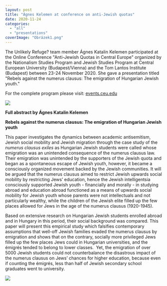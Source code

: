 ```yaml
---
layout: post
title: "Ágnes Kelemen at conference on anti-Jewish quotas"
date: 2020-11-24
categories: 
  - "all"
  - "presentations"
coverImage: "Obrázek1.png"
---
```


The Unlikely Refuge? team member Ágnes Katalin Kelemen participated at the Online Conference "Anti-Jewish Quotas in Central Europe" organized by the Nationalism Studies Program and Jewish Studies Program at Central European University (Budapest/Vienna) and the Tom Lantos Institute (Budapest) between 23-24 November 2020. She gave a presentation titled "Rebels against the numerus clausus: The emigration of Hungarian Jewish youth."

For the complete program please visit: [events.ceu.edu](https://events.ceu.edu/2020-11-23/anti-jewish-quotas-central-europe-online-conference)

![](/assets/images/Obrázek1.png)

**Full abstract by Ágnes Katalin Kelemen**

**Rebels against the numerus clausus: The emigration of Hungarian Jewish youth**

This paper investigates the dynamics between academic antisemitism, Jewish social mobility and Jewish migration through the case study of the _numerus clausus exiles_ as Hungarian Jewish students were called whose emigration was an unintended consequence of the numerus clausus law. Their emigration was unintended by the supporters of the Jewish quota and began as a spontaneous escape of Jewish youth, however, it became a consciously organized movement backed by the Jewish communities. It will be argued that the numerus clausus aimed to restrict Jewish upwards social mobility by restricting Jews’ education, hence the Jewish intelligentsia consciously supported Jewish youth - financially and morally - in studying abroad and education abroad functioned as a means of upwards social mobility for Jewish youth whose parents were not intellectuals and not particularly wealthy, while the children of the Jewish elite filled up the few places allowed for Jews in the age of the numerus clausus (1920-1945).

Based on extensive research on Hungarian Jewish students enrolled abroad and in Hungary in this period, their social background was compared. This paper will present this empirical study which falsifies contemporary assumptions that well-off Jewish families evaded the numerus clausus by emigration and shows that on the contrary, socially more privileged Jews filled up the few places Jews could in Hungarian universities, and the émigrés tended to belong to lower classes.  Yet, the emigration of over 5000 Jewish students could not counterbalance the disastrous impact of the numerus clausus on Jews’ chances for higher education, because even if counting the émigrés, less than half of Jewish secondary school graduates went to university.

![](/assets/images/kvótás-konferencia_2020_nov_24-1.png)
